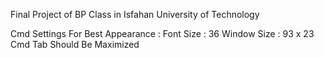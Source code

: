 Final Project of BP Class in Isfahan University of Technology

Cmd Settings For Best Appearance :
Font Size : 36
Window Size : 93 x 23
Cmd Tab Should Be Maximized
